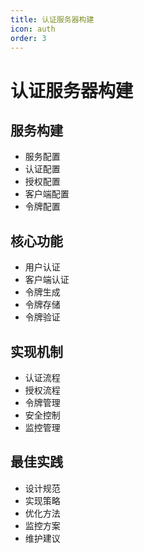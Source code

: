 ```yaml
---
title: 认证服务器构建
icon: auth
order: 3
---
```


# 认证服务器构建

## 服务构建
- 服务配置
- 认证配置
- 授权配置
- 客户端配置
- 令牌配置

## 核心功能
- 用户认证
- 客户端认证
- 令牌生成
- 令牌存储
- 令牌验证

## 实现机制
- 认证流程
- 授权流程
- 令牌管理
- 安全控制
- 监控管理

## 最佳实践
- 设计规范
- 实现策略
- 优化方法
- 监控方案
- 维护建议
